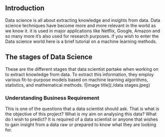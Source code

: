 ## Introduction
Data science is all about extracting knowledge and insights from data. 
Data science techniques have become more and more relevant in the world as we know it.
it is used in major applications like Netflix, Google, Amazon and so many more it’s also used for research purposes. 
if you wish to enter the Data science world here is a brief tutorial on a machine learning methods.
## The stages of Data Science
These are the different stages that data scientist partake when working on  to extract knowledge from data. To extract this information,
they employ various fit-to-purpose models based on machine learning algorithms, statistics, and mathematical methods.
![image title](./data stages.jpeg)
### Understanding Business Requirement
This is one of the questions that a data scientist should ask. That is what is the objective of this project? What is my aim on analysing this data? What do I wish to predict? It is required of a data scientist or anyone that wishes to gain insight from a data raw or prepared to know what they are looking for.
